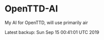 # OpenTTD-AI
My AI for OpenTTD, will use primarily air

Latest backup: Sun Sep 15 00:41:01 UTC 2019
